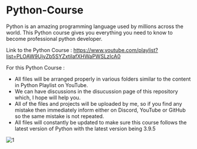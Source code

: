 # Python-Course

Python is an amazing programming language used by millions across the world. 
This Python course gives you everything you need to know to become professional python developer.

Link to the Python Course : https://www.youtube.com/playlist?list=PLOAW9UjyZb5SYZxtilafXHWaPWSLzIcA0


For this Python Course : 
- All files will be arranged properly in various folders similar to the content in Python Playlist on YouTube.
- We can have discussions in the disucussion page of this repository which, I hope will help you.
- All of the files and projects will be uploaded by me, so if you find any mistake then immediately inform either on Discord, YouTube or GitHub so the same mistake is not repeated.
- All files will constantly be updated to make sure this course follows the latest version of Python with the latest version being 3.9.5

![1](https://user-images.githubusercontent.com/65707682/123210662-f2b9f200-d4df-11eb-9c00-5ff542ef37fd.jpeg)
